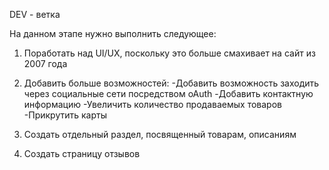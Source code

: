 DEV - ветка

На данном этапе нужно выполнить следующее:

1) Поработать над UI/UX, поскольку это больше смахивает на сайт из 2007 года

2) Добавить больше возможностей: 
  -Добавить возможность заходить через социальные сети посредством oAuth
  -Добавить контактную информацию
  -Увеличить количество продаваемых товаров
  -Прикрутить карты
  
 3) Создать отдельный раздел, посвященный товарам, описаниям
 
 4) Создать страницу отзывов
